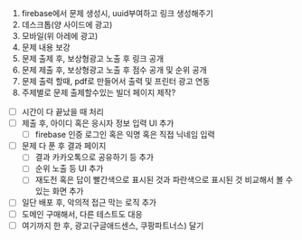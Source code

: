 1. firebase에서 문제 생성시, uuid부여하고 링크 생성해주기
2. 데스크톱(양 사이드에 광고)
3. 모바일(위 아레에 광고)
4. 문제 내용 보강
5. 문제 출제 후, 보상형광고 노출 후 링크 공개
6. 문제 제출 후, 보상형광고 노출 후 점수 공개 및 순위 공개
7. 문제 출력 할때, pdf로 만들어서 출력 및 프린터 광고 연동
8. 주제별로 문제 출제할수있는 빌더 페이지 제작?

- [ ] 시간이 다 끝났을 때 처리
- [ ] 제출 후, 아이디 혹은 응시자 정보 입력 UI 추가
  - [ ] firebase 인증 로그인 혹은 익명 혹은 직접 닉네임 입력
- [ ] 문제 다 푼 후 결과 페이지
  - [ ] 결과 카카오톡으로 공유하기 등 추가
  - [ ] 순위 노출 등 UI 추가
  - [ ] 재도전 혹은 답이 빨간색으로 표시된 것과 파란색으로 표시된 것 비교해서 볼 수있는 화면 추가
- [ ] 일단 배포 후, 악의적 접근 막는 로직 추가
- [ ] 도메인 구매해서, 다른 테스트도 대응
- [ ] 여기까지 한 후, 광고(구글애드센스, 쿠팡파트너스) 달기
